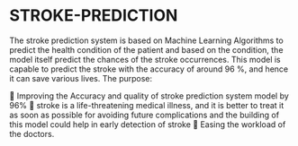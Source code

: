 # STROKE-PREDICTION
The stroke prediction system is based on Machine Learning Algorithms to predict the health condition of the patient and based on the condition, the model itself predict the chances of the stroke occurrences. This model is capable to predict the stroke with the accuracy of around 96 %, and hence it can save various lives. 
The purpose:

 Improving the Accuracy and quality of stroke prediction system model by 96%
 stroke is a life-threatening medical illness, and it is better to treat it as soon as possible 
for avoiding future complications and the building of this model could help in early 
detection of stroke 
 Easing the workload of the doctors.
